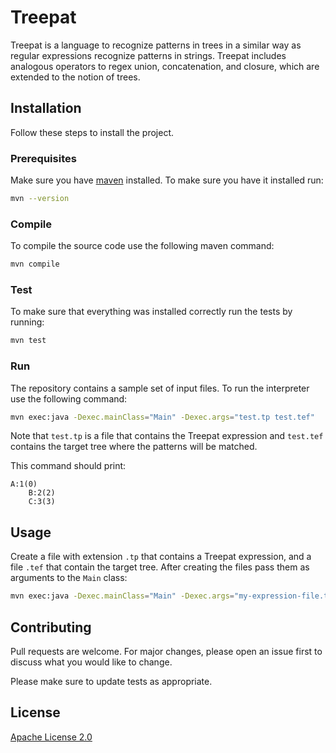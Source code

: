 # Treepat

Treepat is a language to recognize patterns in trees in a similar way as regular expressions recognize patterns in 
strings. Treepat includes analogous operators to regex union, concatenation, and closure, which are extended to the 
notion of trees.

## Installation

Follow these steps to install the project.

### Prerequisites

Make sure you have [maven](https://maven.apache.org/) installed. To make sure you have it installed run:
```bash
mvn --version
```

### Compile
To compile the source code use the following maven command:
```bash
mvn compile 
```

### Test
To make sure that everything was installed correctly run the tests by running:
```bash
mvn test 
```

### Run
The repository contains a sample set of input files. To run the interpreter use the following command:
```bash
mvn exec:java -Dexec.mainClass="Main" -Dexec.args="test.tp test.tef" 
```
Note that `test.tp` is a file that contains the Treepat expression and `test.tef` contains the target tree where the patterns will be matched.

This command should print:
```
A:1(0)
    B:2(2)
    C:3(3)
```

## Usage
Create a file with extension `.tp` that contains a Treepat expression, and a file `.tef` that contain the target tree.
After creating the files pass them as arguments to the `Main` class:
```bash
mvn exec:java -Dexec.mainClass="Main" -Dexec.args="my-expression-file.tp my-target-tree.tef" 
```

## Contributing
Pull requests are welcome. For major changes, please open an issue first to discuss what you would like to change.

Please make sure to update tests as appropriate.

## License
[Apache License 2.0](https://github.com/Treepat/Treepat/blob/dev/LICENSE)

